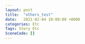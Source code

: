 ```yaml
---
layout: post
title:  "others_test"
date:   2021-02-04 10:00:00 +0000
categories: Etc
Tags: Story Etc
SceneCode: []
---
```

